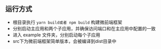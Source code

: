 

## 运行方式
- 根目录执行 `yarn build或者 npm build` 构建微前端框架
- 分别启动主应用和两个子应用，并确保访问端口和在主应用中配置的一致
- 进入 example 文件夹，分别启动每个子应用
- src下为微前端框架简单版本，会被编译到dist目录中
